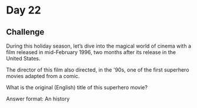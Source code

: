 # Day 22

## Challenge

During this holiday season, let’s dive into the magical world of cinema with a film released in mid-February 1996, two months after its release in the United States.

The director of this film also directed, in the '90s, one of the first superhero movies adapted from a comic.

What is the original (English) title of this superhero movie?

Answer format: An history
